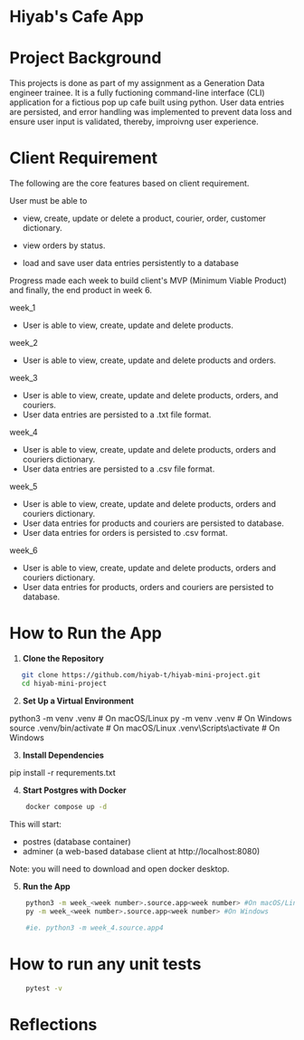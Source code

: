 # Hiyab's Cafe App 



# Project Background 

This projects is done as part of my assignment as a Generation Data engineer trainee. It is a fully fuctioning command-line interface (CLI) application for a fictious pop up cafe built using python. User data entries are persisted, and error handling was implemented to prevent data loss and ensure user input is validated, thereby, improivng user experience.

# Client Requirement

The following are the core features based on client requirement.

User must be able to 
- view, create, update or delete a product, courier, order, customer dictionary.

- view orders by status.

- load and save user data entries persistently to a database

Progress made each week to build client's MVP (Minimum Viable Product) and finally, the end product in week 6.

week_1

- User is able to view, create, update and delete products.

week_2 

- User is able to view, create, update and delete products and orders.

week_3

- User is able to view, create, update and delete products, orders, and couriers.
- User data entries are persisted to a .txt file format.

week_4

- User is able to view, create, update and delete products, orders and couriers dictionary.
- User data entries are persisted to a .csv file format.

week_5

- User is able to view, create, update and delete products, orders and couriers dictionary. 
- User data entries for products and couriers are persisted to database.
- User data entries for orders is persisted to .csv format.

week_6

- User is able to view, create, update and delete products, orders and couriers dictionary.
- User data entries for products, orders and couriers are persisted to database.


# How to Run the App

1. **Clone the Repository**
```bash
   git clone https://github.com/hiyab-t/hiyab-mini-project.git
   cd hiyab-mini-project
```

2. **Set Up a Virtual Environment**

python3 -m venv .venv       # On macOS/Linux
py -m venv .venv            # On Windows
source .venv/bin/activate   # On macOS/Linux
.venv\Scripts\activate      # On Windows

3. **Install Dependencies**

pip install -r requrements.txt

4. **Start Postgres with Docker**
```bash
    docker compose up -d
```
This will start:
- postres (database container)
- adminer (a web-based database client at http://localhost:8080)

Note: you will need to download and open docker desktop.

5. **Run the App**

```bash
    python3 -m week_<week number>.source.app<week number> #On macOS/Linux 
    py -m week_<week number>.source.app<week number> #On Windows
    
    #ie. python3 -m week_4.source.app4
```
# How to run any unit tests
```bash
    pytest -v
```

# Reflections



